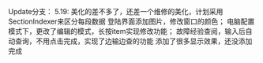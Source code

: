 ﻿Update分支：
5.19:
美化的差不多了，还差一个维修的美化，计划采用SectionIndexer来区分每段数据
登陆界面添加图片，修改窗口的颜色；
电脑配置模式下，更改了编辑的模式，长按item实现修改功能；
故障经验查阅，输入后自动查询，不用点击完成，实现了边输边查的功能
添加了很多显示效果，还没添加完成
